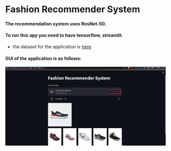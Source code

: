 # Fashion Recommender System

#### The recommendation system uses ResNet-50.

#### To run this app you need to have tensorflow, streamlit.

- the dataset for the application is <a href="https://www.kaggle.com/datasets/paramaggarwal/fashion-product-images-dataset">here</a>

#### GUI of the application is as follows:

![Representation](./gui_image.png)
